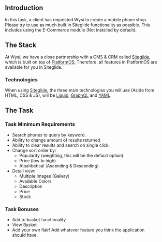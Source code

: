 ## Introduction
In this task, a client has requested Wysi to create a mobile phone shop. Please try to use as much built in Siteglide functionality as possible. This includes using the E-Commerce module (Not installed by default).

## The Stack
At Wysi, we have a close partnership with a CMS & CRM called [Siteglide](https://www.siteglide.com/), which is built on top of [PlatformOS](https://www.platformos.com/); Therefore, all features in PlatformOS are available for you in Siteglide.

### Technologies
When using [Siteglide](https://help.siteglide.com/en/), the three main technologies you will use (Aside from HTML, CSS & JS), will be [Liquid](https://documentation.platformos.com/api-reference/liquid/introduction), [GraphQL](https://graphql.org/learn/) and [YAML](https://en.wikipedia.org/wiki/YAML).

## The Task

### Task Minimum Requirements
* Search phones to query by keyword.
* Ability to change amount of results returned.
* Ability to clear results and search on single click.
* Change sort order by:
  * Popularity (weighting, this will be the default option)
  * Price (low to high) 
  * Alpahbetical (Ascending & Descending)
* Detail view:
  * Multiple Images (Gallery)
  * Available Colors
  * Description
  * Price
  * Stock

### Task Bonuses
* Add to basket functionality
* View Basket
* Add your own flair! Add whatever feature you think the application should have.

